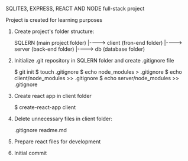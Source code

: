 SQLITE3, EXPRESS, REACT AND NODE full-stack project

Project is created for learning purposes

1. Create project's folder structure:

   SQLERN (main project folder)
   |----> client (fron-end folder)
   |----> server (back-end folder)
   |----> db (database folder)

2. Initialize .git repository in SQLERN folder and create .gitignore file

   $ git init
   $ touch .gitignore
   $ echo node_modules > .gitignore
   $ echo client/node_modules >> .gitignore
   $ echo server/node_modules >> .gitignore

3. Create react app in client folder

   $ create-react-app client

4. Delete unnecessary files in client folder:

   .gitignore
   readme.md

5. Prepare react files for development

6. Initial commit

